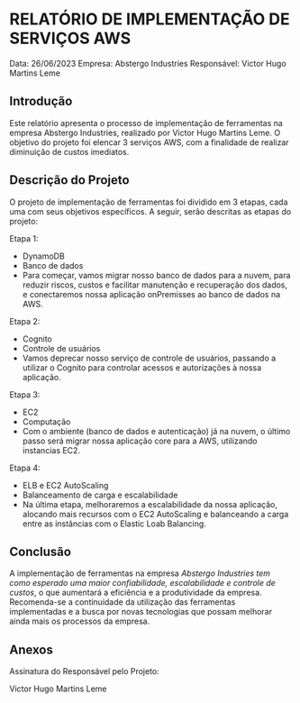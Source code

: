 # RELATÓRIO DE IMPLEMENTAÇÃO DE SERVIÇOS AWS

Data: 26/06/2023
Empresa: Abstergo Industries 
Responsável: Victor Hugo Martins Leme

## Introdução
Este relatório apresenta o processo de implementação de ferramentas na empresa Abstergo Industries, realizado por Victor Hugo Martins Leme. O objetivo do projeto foi elencar 3 serviços AWS, com a finalidade de realizar diminuição de custos imediatos.

## Descrição do Projeto
O projeto de implementação de ferramentas foi dividido em 3 etapas, cada uma com seus objetivos específicos. A seguir, serão descritas as etapas do projeto:

Etapa 1: 
- DynamoDB
- Banco de dados
- Para começar, vamos migrar nosso banco de dados para a nuvem, para reduzir riscos, custos e facilitar manutenção e recuperação dos dados, e conectaremos nossa aplicação onPremisses ao banco de dados na AWS.

Etapa 2: 
- Cognito
- Controle de usuários
- Vamos deprecar nosso serviço de controle de usuários, passando a utilizar o Cognito para controlar acessos e autorizações à nossa aplicação.

Etapa 3: 
- EC2
- Computação
- Com o ambiente (banco de dados e autenticação) já na nuvem, o último passo será migrar nossa aplicação core para a AWS, utilizando instancias EC2.

Etapa 4:
- ELB e EC2 AutoScaling
- Balanceamento de carga e escalabilidade
- Na última etapa, melhoraremos a escalabilidade da nossa aplicação, alocando mais recursos com o EC2 AutoScaling e balanceando a carga entre as instâncias com o Elastic Loab Balancing.



## Conclusão
A implementação de ferramentas na empresa *Abstergo Industries tem como esperado uma maior confiabilidade, escalabilidade e controle de custos*, o que aumentará a eficiência e a produtividade da empresa. Recomenda-se a continuidade da utilização das ferramentas implementadas e a busca por novas tecnologias que possam melhorar ainda mais os processos da empresa.

## Anexos

Assinatura do Responsável pelo Projeto:

Victor Hugo Martins Leme